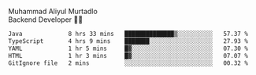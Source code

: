 Muhammad Aliyul Murtadlo
<br>
Backend Developer 👨‍💻
<br>
<!--START_SECTION:waka-->

```txt
Java             8 hrs 33 mins   ██████████████▒░░░░░░░░░░   57.37 %
TypeScript       4 hrs 9 mins    ███████░░░░░░░░░░░░░░░░░░   27.93 %
YAML             1 hr 5 mins     █▓░░░░░░░░░░░░░░░░░░░░░░░   07.30 %
HTML             1 hr 3 mins     █▓░░░░░░░░░░░░░░░░░░░░░░░   07.07 %
GitIgnore file   2 mins          ░░░░░░░░░░░░░░░░░░░░░░░░░   00.32 %
```

<!--END_SECTION:waka-->

